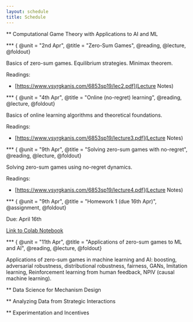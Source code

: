 ```yaml
---
layout: schedule
title: Schedule
---
```

 
<!--- 
New sections start with 2 stars:  ** Section Title
New units start with 3 stars:     *** {Unit Metadata}
-----------------------------start example
** Section-I
*** { @unit = "15th Nov", @title = "Course Overview", @reading, @lecture, @assignment, @foldout }
-----------------------------end example
Unit Metadata is comprised of:
@unit - date or number
@title - unit name
@reading - turn on reading icon
@assignment - turn on lecture icon
@lecture - turn on lecture icon
@foldout - activate unit content (allow foldout)
-->



** Computational Game Theory with Applications to AI and ML

*** { @unit = "2nd Apr", @title = "Zero-Sum Games", @reading, @lecture, @foldout}

Basics of zero-sum games. Equilibrium strategies. Minimax theorem.

Readings:
- [https://www.vsyrgkanis.com/6853sp19/lec2.pdf](Lecture Notes)

*** { @unit = "4th Apr", @title = "Online (no-regret) learning", @reading, @lecture, @foldout}

Basics of online learning algorithms and theoretical foundations.

Readings:
- [https://www.vsyrgkanis.com/6853sp19/lecture3.pdf](Lecture Notes)

*** { @unit = "9th Apr", @title = "Solving zero-sum games with no-regret", @reading, @lecture, @foldout}

Solving zero-sum games using no-regret dynamics. 

Readings:
- [https://www.vsyrgkanis.com/6853sp19/lecture4.pdf](Lecture Notes)

*** { @unit = "9th Apr", @title = "Homework 1</a> (due 16th Apr)", @assignment, @foldout}

Due: April 16th

<a href="https://colab.research.google.com">Link to Colab Notebook</a>

*** { @unit = "11th Apr", @title = "Applications of zero-sum games to ML and AI", @reading, @lecture, @foldout}

Applications of zero-sum games in machine learning and AI: boosting, adversarial robustness, distributional robustness, fairness, GANs, Imitation learning, Reinforcement learning from human feedback, NPIV (causal machine learning).


** Data Science for Mechanism Design

** Analyzing Data from Strategic Interactions

** Experimentation and Incentives


